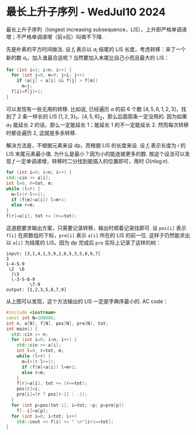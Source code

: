 # 最长上升子序列 - WedJul10 2024
最长上升子序列（longest increasing subsequence，LIS），上升即严格单调递增；不严格单调递增（前≤后）叫做不下降.

先是朴素的平方时间做法. 设 $f_i$ 表示以 $a_i$ 结尾的 LIS 长度，考虑转移：来了一个新的数 $a_i$，加入谁最合适呢？当然要加入末尾比自己小而且最大的 LIS：
```cpp
for (int i=1; i<n; i++) {
  for (int j=0, m=0; j<i; j++)
    if (a[j] < a[i] && f[j] > f[m])
      m=j;
  f[i]=f[j]+1;
}
```
可以发现有一些无用的转移. 比如说, 已经遍历 $a$ 的前 6 个数 $[4,5,6,1,2,3]$，找到了 2 条一样长的 LIS $[1,2,3]_1，[4,5,6]_2$，那么后面那条一定没用的. 因为如果 $a_7$ 能延长 2 的话，那么一定能延长 1；能延长 1 的不一定能延长 2. 然而每次转移时都会遍历 2, 这就是多余转移.

解决方法是，不根据元素来设 dp，而根据 LIS 的长度来设. 设 $f_i$ 表示长度为 $i$ 的 LIS 末尾元素最小值. 为什么是最小？因为小的能连接更多的数. 按这个设法可以发现 $f$ 一定单调递增，转移时二分找到能插入的位置即可，用时 $O(n\log n)$.
```cpp
for (int i=0; i<n; i++) {
std::cin >> a[i];
int l=0, r=tot, m;
while (l<r) {
  m=l+(r-l>>1);
  if (f[m]<a[i]) l=m+1;
  else r=m;
}
f[r]=a[i], tot += (r==tot);
```
这道题要求输出方案，只需要记录转移，输出时顺着记录找即可. 设 `pos[i]` 表示 `f[i]` 在原数组的下标，`pre[i]` 表示 `a[i]` 所在的 LIS 的前一位. 这样子仍然能求出以 `a[i]` 为结尾的 LIS，因为 dp 完成后 `pre` 实际上记录了这样的树：
```
input: [3,1,4,1,5,9,2,6,5,3,5,8,9,7]
3
1-4-5-9
 \2  \6
  |\5
  \-3-5-8-9
         \7-9
output: [1,2,3,5,8,7,9]
```
从上图可以发现，这个方法输出的 LIS 一定是字典序最小的. AC code：
```cpp
#include <iostream>
const int N=100006;
int n, a[N], f[N], pos[N], pre[N], tot;
int main() {
  std::cin >> n;
  for (int i=0; i<n; i++) {
    std::cin >> a[i];
    int l=0, r=tot, m;
    while (l<r) {
      m=l+(r-l>>1);
      if (f[m]<a[i]) l=m+1;
      else r=m;
    }
    f[r]=a[i], tot += (r==tot);
    pos[r]=i;
    pre[i]=(r ? pos[r-1] : -1);
  }
  for (int p=pos[tot-1], i=tot; ~p; p=pre[p])
    f[--i]=a[p];
  for (int i=0; i<tot; i++)
    std::cout << f[i] << " \n"[i+1==tot];
}
```
